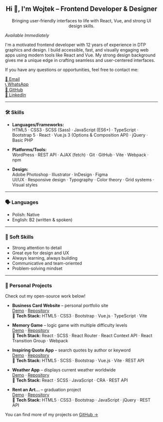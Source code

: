 <!-- GitHub Profile README -->

<h2 align="center">Hi 👋, I'm Wojtek – Frontend Developer & Designer</h2>
<p align="center">
Bringing user-friendly interfaces to life with React, Vue, and strong UI design skills.
</p>

*Available Immediately*

I'm a motivated frontend developer with 12 years of experience in DTP graphics and design. I build accessible, fast, and visually engaging web apps using modern tools like React and Vue. My strong design background gives me a unique edge in crafting seamless and user-centered interfaces.

If you have any questions or opportunities, feel free to contact me:

[📧 Email](mailto:wojciech.galik@gmail.com)  
[📞 WhatsApp](https://wa.me/48796144888)  
[🐙 GitHub](https://github.com/wgalik)  
[💼 LinkedIn](https://www.linkedin.com/in/wojciech-galik)

---

### 🛠️ Skills

- **Languages/Frameworks:**  
  HTML5 · CSS3 · SCSS (Sass) · JavaScript (ES6+) · TypeScript · Bootstrap 5 · React · Vue.js 3 (Options & Composition API) · jQuery · Basic PHP

- **Platforms/Tools:**  
  WordPress · REST API · AJAX (fetch) · Git · GitHub · Vite · Webpack · npm

- **Design:**  
  Adobe Photoshop · Illustrator · InDesign · Figma  
  UI/UX · Responsive design · Typography · Color theory · Grid systems · Visual styles

---

### 🗣️ Languages

- Polish: Native  
- English: B2 (written & spoken)

---

### 🤝 Soft Skills

- Strong attention to detail  
- Great eye for design and UX  
- Always learning, always building  
- Communicative and team-oriented  
- Problem-solving mindset

---

### 🌱 Personal Projects

Check out my open-source work below!

- **Business Card Website** – personal portfolio site  
  [Demo](https://wgalik.github.io/Business-Card-Website/) · [Repository](https://github.com/wgalik/Business-Card-Website/tree/dev)  
  🧰 **Tech Stack:** HTML5 · CSS3 · Bootstrap · Vue.js · TypeScript · Vite

- **Memory Game** – logic game with multiple difficulty levels  
  [Demo](https://wgalik.github.io/Memory-Game---React/) · [Repository](https://github.com/wgalik/Memory-Game---React)  
  🧰 **Tech Stack:** React · SCSS · React Router · React Context API · React Transition Group · Webpack

- **Inspiring Quote App** – search quotes by author or keyword  
  [Demo](https://wgalik.github.io/Inspiring-quote-app---Vue.js/) · [Repository](https://github.com/wgalik/Inspiring-quote-app---Vue.js)  
  🧰 **Tech Stack:** HTML5 · SCSS · Bootstrap · Vue.js · Vite · REST API

- **Weather App** – displays current weather worldwide  
  [Demo](https://wgalik.github.io/weather-app---react/) · [Repository](https://github.com/wgalik/weather-app---react/tree/dev)  
  🧰 **Tech Stack:** React · SCSS · JavaScript · CRA · REST API

- **Rent an Art...** – graduation project  
  [Demo](https://wgalik.github.io/project_WG/) · [Repository](https://github.com/wgalik/project_WG)  
  🧰 **Tech Stack:** HTML5 · CSS3 · Bootstrap · JavaScript · jQuery · REST API

You can find more of my projects on [GitHub →](https://github.com/wgalik?tab=repositories)


